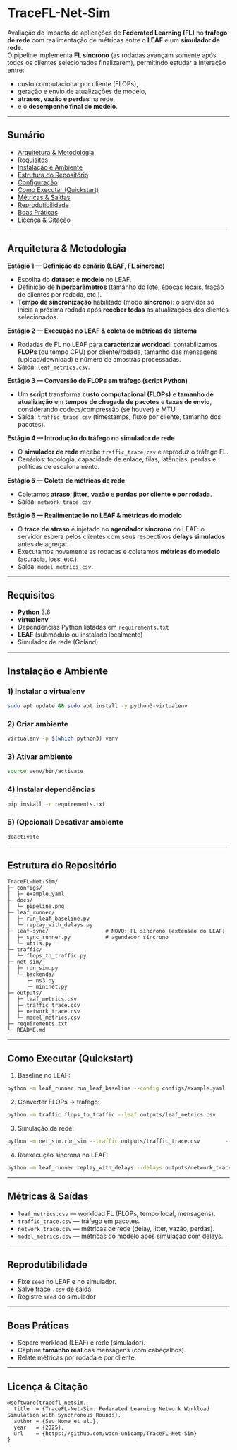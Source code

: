 <!-- # Federated-Learning-Network-Workload

Project to Evaluate the Impact of Federated Learning Applications on the Network Workload

## Environment Preparation

### Install virtualenv package

    $ sudo apt install python3-virtualenv

### Create Virtual Environment

    $ virtualenv -p <python-bin> venv
    
* Use ``which`` command to find python3.6 source

### Activate Virtual Environment

    $ source venv/bin/activate

### Install Packages imside Virtual Environment

    $ pip install -r requirements

### -- Desactivate Virtual Environment --

    $ deactivate -->


# TraceFL-Net-Sim

Avaliação do impacto de aplicações de **Federated Learning (FL)** no **tráfego de rede** com realimentação de métricas entre o **LEAF** e um **simulador de rede**.  
O pipeline implementa **FL síncrono** (as rodadas avançam somente após todos os clientes selecionados finalizarem), permitindo estudar a interação entre:

- custo computacional por cliente (FLOPs),
- geração e envio de atualizações de modelo,
- **atrasos, vazão e perdas** na rede,
- e o **desempenho final do modelo**.

<!-- **Figura do pipeline**: veja `docs/pipeline.png` (estágios 1–6). -->

---

## Sumário
- [Arquitetura & Metodologia](#arquitetura--metodologia)
- [Requisitos](#requisitos)
- [Instalação e Ambiente](#instalação-e-ambiente)
- [Estrutura do Repositório](#estrutura-do-repositório)
- [Configuração](#configuração)
- [Como Executar (Quickstart)](#como-executar-quickstart)
- [Métricas & Saídas](#métricas--saídas)
- [Reprodutibilidade](#reprodutibilidade)
- [Boas Práticas](#boas-práticas)
- [Licença & Citação](#licença--citação)

---

## Arquitetura & Metodologia

**Estágio 1 — Definição do cenário (LEAF, FL síncrono)**  
- Escolha do **dataset** e **modelo** no LEAF.  
- Definição de **hiperparâmetros** (tamanho do lote, épocas locais, fração de clientes por rodada, etc.).  
- **Tempo de sincronização** habilitado (modo **síncrono**): o servidor só inicia a próxima rodada após **receber todas** as atualizações dos clientes selecionados.

**Estágio 2 — Execução no LEAF & coleta de métricas do sistema**  
- Rodadas de FL no LEAF para **caracterizar workload**: contabilizamos **FLOPs** (ou tempo CPU) por cliente/rodada, tamanho das mensagens (upload/download) e número de amostras processadas.  
- Saída: `leaf_metrics.csv`.

**Estágio 3 — Conversão de FLOPs em tráfego (script Python)**  
- Um **script** transforma **custo computacional (FLOPs)** e **tamanho de atualização** em **tempos de chegada de pacotes** e **taxas de envio**, considerando codecs/compressão (se houver) e MTU.  
- Saída: `traffic_trace.csv` (timestamps, fluxo por cliente, tamanho dos pacotes).

**Estágio 4 — Introdução do tráfego no simulador de rede**  
- O **simulador de rede** recebe `traffic_trace.csv` e reproduz o tráfego FL.  
- Cenários: topologia, capacidade de enlace, filas, latências, perdas e políticas de escalonamento.

**Estágio 5 — Coleta de métricas de rede**  
- Coletamos **atraso**, **jitter**, **vazão** e **perdas** **por cliente e por rodada**.  
- Saída: `network_trace.csv`.

**Estágio 6 — Realimentação no LEAF & métricas do modelo**  
- O **trace de atraso** é injetado no **agendador síncrono** do LEAF: o servidor espera pelos clientes com seus respectivos **delays simulados** antes de agregar.  
- Executamos novamente as rodadas e coletamos **métricas do modelo** (acurácia, loss, etc.).  
- Saída: `model_metrics.csv`.

---

## Requisitos

- **Python**  3.6  
- **virtualenv**
- Dependências Python listadas em `requirements.txt`
- **LEAF** (submódulo ou instalado localmente)
- Simulador de rede (Goland)

---

## Instalação e Ambiente

### 1) Instalar o virtualenv
```bash
sudo apt update && sudo apt install -y python3-virtualenv
```

### 2) Criar ambiente
```bash
virtualenv -p $(which python3) venv
```

### 3) Ativar ambiente
```bash
source venv/bin/activate
```

### 4) Instalar dependências
```bash
pip install -r requirements.txt
```

### 5) (Opcional) Desativar ambiente
```bash
deactivate
```

---

## Estrutura do Repositório

```
TraceFL-Net-Sim/
├─ configs/
│  ├─ example.yaml
├─ docs/
│  └─ pipeline.png
├─ leaf_runner/
│  ├─ run_leaf_baseline.py
│  └─ replay_with_delays.py
├─ leaf-sync/                  # NOVO: FL síncrono (extensão do LEAF)
│  ├─ sync_runner.py           # agendador síncrono
│  └─ utils.py
├─ traffic/
│  └─ flops_to_traffic.py
├─ net_sim/
│  ├─ run_sim.py
│  └─ backends/
│     ├─ ns3.py
│     └─ mininet.py
├─ outputs/
│  ├─ leaf_metrics.csv
│  ├─ traffic_trace.csv
│  ├─ network_trace.csv
│  └─ model_metrics.csv
├─ requirements.txt
└─ README.md
```

---
<!--
## Configuração

Arquivo de exemplo (`configs/example.yaml`):

```yaml
leaf:
  dataset: femnist
  model: cnn
  sync_mode: synchronous
  rounds: 100
  clients_per_round: 0.1
  local_epochs: 1
  batch_size: 20
  lr: 0.01
  seed: 42

traffic:
  mtu_bytes: 1500
  compress_updates: false
  codec: none
  clock_resolution_ms: 1

net_sim:
  backend: ns3
  topology: line-10
  link_capacity_mbps: 100
  link_delay_ms: 10
  queue_discipline: pfifo_fast
  loss_rate: 0.0
  seed: 123

output_dir: outputs
```

---
-->
## Como Executar (Quickstart)

1) Baseline no LEAF:
```bash
python -m leaf_runner.run_leaf_baseline --config configs/example.yaml
```

2) Converter FLOPs → tráfego:
```bash
python -m traffic.flops_to_traffic --leaf outputs/leaf_metrics.csv        --config configs/example.yaml --out outputs/traffic_trace.csv
```

3) Simulação de rede:
```bash
python -m net_sim.run_sim --traffic outputs/traffic_trace.csv        --config configs/example.yaml --out outputs/network_trace.csv
```

4) Reexecução síncrona no LEAF:
```bash
python -m leaf_runner.replay_with_delays --delays outputs/network_trace.csv        --config configs/example.yaml --out outputs/model_metrics.csv
```

---

## Métricas & Saídas

- `leaf_metrics.csv` — workload FL (FLOPs, tempo local, mensagens).  
- `traffic_trace.csv` — tráfego em pacotes.  
- `network_trace.csv` — métricas de rede (delay, jitter, vazão, perdas).  
- `model_metrics.csv` — métricas do modelo após simulação com delays.

---

## Reprodutibilidade

- Fixe `seed` no LEAF e no simulador.  
- Salve trace `.csv` de saída.  
- Registre `seed` do simulador 

---

## Boas Práticas

- Separe workload (LEAF) e rede (simulador).  
- Capture **tamanho real** das mensagens (com cabeçalhos).  
- Relate métricas por rodada e por cliente.

---

## Licença & Citação

```
@software{tracefl_netsim,
  title  = {TraceFL-Net-Sim: Federated Learning Network Workload Simulation with Synchronous Rounds},
  author = {Seu Nome et al.},
  year   = {2025},
  url    = {https://github.com/wocn-unicamp/TraceFL-Net-Sim}
}
```
